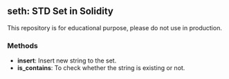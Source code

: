 ## seth: STD Set in Solidity

This repository is for educational purpose, please do not use in production.

### Methods

-   **insert**: Insert new string to the set.
-   **is_contains**: To check whether the string is existing or not.
